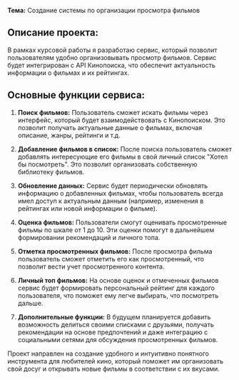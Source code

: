 **Тема:** Создание системы по организации просмотра фильмов

## Описание проекта:

В рамках курсовой работы я разработаю сервис, который позволит пользователям удобно организовывать просмотр фильмов.
Сервис будет интегрирован с API Кинопоиска, что обеспечит актуальность информации о фильмах и их рейтингах.

## Основные функции сервиса:

1. **Поиск фильмов:** Пользователь сможет искать фильмы через интерфейс, который будет взаимодействовать с Кинопоиском.
   Это позволит получать актуальные данные о фильмах, включая описание, жанры, рейтинги и т.д.

2. **Добавление фильмов в список:** После поиска пользователь сможет добавлять интересующие его фильмы в свой личный
   список "Хотел бы посмотреть". Это позволит организовать собственную библиотеку фильмов.

3. **Обновление данных:** Сервис будет периодически обновлять информацию о добавленных фильмах, чтобы пользователь
   всегда имел доступ к актуальным данным (например, изменения в рейтингах или новой информации о фильме).

4. **Оценка фильмов:** Пользователи смогут оценивать просмотренные фильмы по шкале от 1 до 10. Эти оценки помогут в
   дальнейшем формировании рекомендаций и личного топа.

5. **Отметка просмотренных фильмов:** После просмотра фильма пользователь сможет отметить его как просмотренный, что
   позволит вести учет просмотренного контента.

6. **Личный топ фильмов:** На основе оценок и отмеченных фильмов сервис будет формировать персональный рейтинг для
   каждого пользователя, что поможет ему легче выбирать, что посмотреть дальше.

7. **Дополнительные функции:** В будущем планируется добавить возможность делиться своими списками с друзьями, получать
   рекомендации на основе предпочтений и даже интеграцию с социальными сетями для обсуждения просмотренных фильмов.

Проект направлен на создание удобного и интуитивно понятного инструмента для любителей кино, который поможет им
организовать свой досуг и открывать новые фильмы в соответствии с их вкусами.